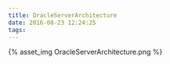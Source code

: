 ```yaml
---
title: OracleServerArchitecture
date: 2016-08-23 12:24:25
tags:
---
```

{% asset_img OracleServerArchitecture.png %}